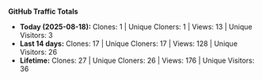 
**GitHub Traffic Totals**

- **Today (2025-08-18):** Clones: 1 | Unique Cloners: 1 | Views: 13 | Unique Visitors: 3
- **Last 14 days:** Clones: 17 | Unique Cloners: 17 | Views: 128 | Unique Visitors: 26
- **Lifetime:** Clones: 27 | Unique Cloners: 26 | Views: 176 | Unique Visitors: 36
